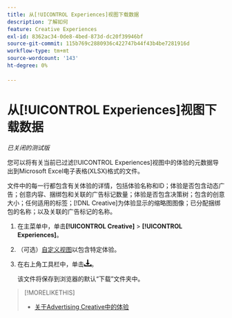 ```yaml
---
title: 从[!UICONTROL Experiences]视图下载数据
description: 了解如何
feature: Creative Experiences
exl-id: 8362ac34-0de8-4bed-873d-dc20f39946bf
source-git-commit: 115b769c2880936c422747b44f43b4be7281916d
workflow-type: tm+mt
source-wordcount: '143'
ht-degree: 0%

---
```


# 从[!UICONTROL Experiences]视图下载数据

*已关闭的测试版*

您可以将有关当前已过滤[!UICONTROL Experiences]视图中的体验的元数据导出到Microsoft Excel电子表格(XLSX)格式的文件。

文件中的每一行都包含有关体验的详情，包括体验名称和ID；体验是否包含动态广告；创意内容、捆绑包和关联的广告标记数量；体验是否包含决策树；包含的创意大小；任何适用的标签；[!DNL Creative]为体验显示的缩略图图像；已分配捆绑包的名称；以及关联的广告标记的名称。

1. 在主菜单中，单击&#x200B;**[!UICONTROL Creative]** > **[!UICONTROL Experiences]**。

1. （可选）[自定义视图](/help/creative/introduction/customize-data-views.md)以包含特定体验。

1. 在右上角工具栏中，单击![下载](/help/creative/assets/download.png "下载")。

   该文件将保存到浏览器的默认“下载”文件夹中。

>[!MORELIKETHIS]
>* [关于Advertising Creative中的体验](/help/creative/experiences/experience-about.md)
